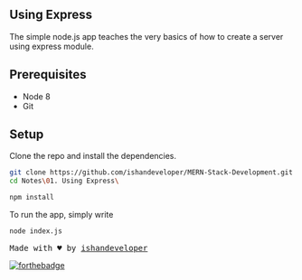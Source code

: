 ## Using Express

The simple node.js app teaches the very basics of how to create a server using express module.

## Prerequisites

* Node 8
* Git

## Setup

Clone the repo and install the dependencies.

```bash
git clone https://github.com/ishandeveloper/MERN-Stack-Development.git
cd Notes\01. Using Express\

npm install
```
To run the app, simply write

```bash
node index.js
```

<pre>
Made with ♥ by <a href="https://github.com/ishandeveloper">ishandeveloper</a>
</pre>

[![forthebadge](https://forthebadge.com/images/badges/built-with-love.svg)](https://github.com/ishandeveloper)